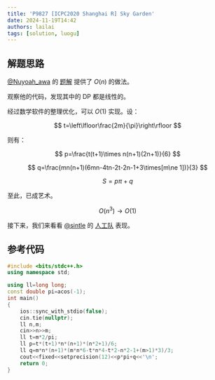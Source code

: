 ```yaml
---
title: 'P9827 [ICPC2020 Shanghai R] Sky Garden'
date: 2024-11-19T14:42
authors: lailai
tags: [solution, luogu]
---
```


<Solution pid="P9827" aid="tidjp770" />

<!-- truncate -->

## 解题思路

[@Nuyoah_awa](https://www.luogu.com.cn/user/551108) 的 [题解](https://www.luogu.com.cn/article/ucxonbjp) 提供了 $O(n)$ 的做法。

观察他的代码，发现其中的 DP 都是线性的。

经过数学软件的整理优化，可以 $O(1)$ 实现。设：

$$
t=\left\lfloor\frac{2m}{\pi}\right\rfloor
$$

则有：

$$
p=\frac{t(t+1)\times n(n+1)(2n+1)}{6}
$$

$$
q=\frac{mn(n+1)(6mn-4tn-2t-2n-1+3\times[m\ne 1])}{3}
$$

$$
S=p\pi+q
$$

至此，已成艺术。

$$
O(n^3)\to O(1)
$$

接下来，我们来看看 [@sintle](https://www.luogu.com.cn/user/681591) 的 [人工队](https://www.luogu.com.cn/article/xcv1fnch) 表现。

## 参考代码

```cpp
#include <bits/stdc++.h>
using namespace std;

using ll=long long;
const double pi=acos(-1);
int main()
{
	ios::sync_with_stdio(false);
	cin.tie(nullptr);
	ll n,m;
	cin>>n>>m;
	ll t=m*2/pi;
	ll p=t*(t+1)*n*(n+1)*(n*2+1)/6;
	ll q=m*n*(n+1)*(m*n*6-t*n*4-t*2-n*2-1+(m>1)*3)/3;
	cout<<fixed<<setprecision(12)<<p*pi+q<<'\n';
	return 0;
}
```
